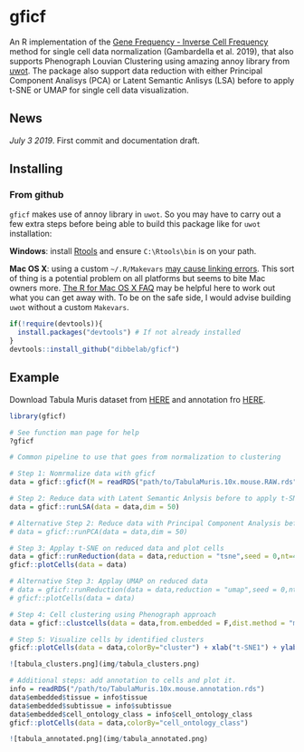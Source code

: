 # gficf

An R implementation of the 
[Gene Frequency - Inverse Cell Frequency](https://link.to.the.paper.com) 
method for single cell data normalization (Gambardella et al. 2019), that also 
supports Phenograph Louvian Clustering using amazing annoy library from [uwot](https://github.com/jlmelville/uwot).
The package also support data reduction with either Principal Component Analisys (PCA) or
Latent Semantic Anlisys (LSA) before to apply t-SNE or UMAP for single cell data visualization.

## News

*July 3 2019*. First commit and documentation draft. 


## Installing

### From github

`gficf` makes use of annoy library in `uwot`. So you may have to carry out
a few extra steps before being able to build this package like for `uwot` installation:

**Windows**: install 
[Rtools](https://cran.r-project.org/bin/windows/Rtools/) and ensure 
`C:\Rtools\bin` is on your path.

**Mac OS X**: using a custom `~/.R/Makevars` 
[may cause linking errors](https://github.com/jlmelville/uwot/issues/1).
This sort of thing is a potential problem on all platforms but seems to bite
Mac owners more.
[The R for Mac OS X FAQ](https://cran.r-project.org/bin/macosx/RMacOSX-FAQ.html#Installation-of-source-packages)
may be helpful here to work out what you can get away with. To be on the safe
side, I would advise building `uwot` without a custom `Makevars`.

```R
if(!require(devtools)){
  install.packages("devtools") # If not already installed
}
devtools::install_github("dibbelab/gficf")
```

## Example
Download Tabula Muris dataset from [HERE](https://drive.google.com/open?id=1yX8IQ7DiWG8PCmYieFFS7vj53Hf1OfT2) and annotation fro [HERE](https://drive.google.com/open?id=10ixOOsqZqf6GgwQP1okwoe_TMP_ZTzn5).

```R
library(gficf)

# See function man page for help
?gficf

# Common pipeline to use that goes from normalization to clustering

# Step 1: Nomrmalize data with gficf
data = gficf::gficf(M = readRDS("path/to/TabulaMuris.10x.mouse.RAW.rds"),cell_proportion_max = 1,cell_proportion_min = .05,storeRaw = F,normalize = F)

# Step 2: Reduce data with Latent Semantic Anlysis before to apply t-SNE or UMAP
data = gficf::runLSA(data = data,dim = 50)

# Alternative Step 2: Reduce data with Principal Component Analysis before to apply t-SNE or UMAP
# data = gficf::runPCA(data = data,dim = 50)

# Step 3: Applay t-SNE on reduced data and plot cells
data = gficf::runReduction(data = data,reduction = "tsne",seed = 0,nt=4)
gficf::plotCells(data = data)

# Alternative Step 3: Applay UMAP on reduced data
# data = gficf::runReduction(data = data,reduction = "umap",seed = 0,nt=4)
# gficf::plotCells(data = data)

# Step 4: Cell clustering using Phenograph approach
data = gficf::clustcells(data = data,from.embedded = F,dist.method = "manhattan",nt = 4,k = 50,community.algo = "louvian",seed = 0)

# Step 5: Visualize cells by identified clusters
gficf::plotCells(data = data,colorBy="cluster") + xlab("t-SNE1") + ylab("t-SNE2") + ggtitle("Cells colored by Clusters") 

![tabula_clusters.png](img/tabula_clusters.png) 

# Additional steps: add annotation to cells and plot it.
info = readRDS("/path/to/TabulaMuris.10x.mouse.annotation.rds")
data$embedded$tissue = info$tissue
data$embedded$subtissue = info$subtissue
data$embedded$cell_ontology_class = info$cell_ontology_class
gficf::plotCells(data = data,colorBy="cell_ontology_class")

![tabula_annotated.png](img/tabula_annotated.png) 

```
